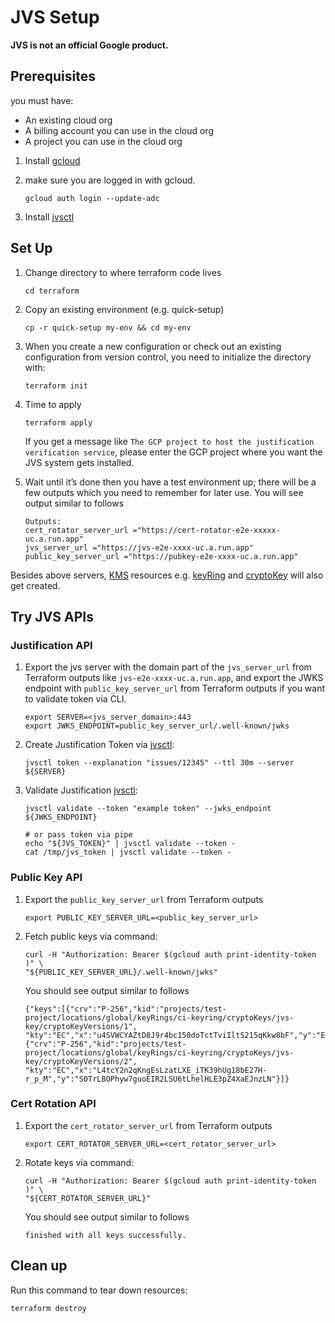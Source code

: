 # JVS Setup

**JVS is not an official Google product.**

## Prerequisites

you must have:

*   An existing cloud org
*   A billing account you can use in the cloud org
*   A project you can use in the cloud org

1.  Install [gcloud](https://cloud.google.com/sdk/docs/install)
2.  make sure you are logged in with gcloud.

    ```shell
    gcloud auth login --update-adc
    ```

3.  Install [jvsctl](cli-tool.md/#install)

## Set Up

1.  Change directory to where terraform code lives

    ```shell
    cd terraform
    ```

2.  Copy an existing environment (e.g. quick-setup)

    ```shell
    cp -r quick-setup my-env && cd my-env
    ```

3.  When you create a new configuration or check out an existing configuration
    from version control, you need to initialize the directory with:

    ```shell
    terraform init
    ```

4.  Time to apply

    ```shell
    terraform apply
    ```

    If you get a message like `The GCP project to host the justification
    verification service`, please enter the GCP project where you want the JVS
    system gets installed.

5.  Wait until it’s done then you have a test environment up; there will be a
    few outputs which you need to remember for later use. You will see output
    similar to follows

    ```shell
    Outputs:
    cert_rotator_server_url ="https://cert-rotator-e2e-xxxxx-uc.a.run.app"
    jvs_server_url ="https://jvs-e2e-xxxx-uc.a.run.app"
    public_key_server_url ="https://pubkey-e2e-xxxx-uc.a.run.app"
    ```

Besides above servers, [KMS](https://cloud.google.com/security-key-management)
resources e.g.
[keyRing](https://cloud.google.com/kms/docs/reference/rest/v1/projects.locations.keyRings)
and
[cryptoKey](https://cloud.google.com/kms/docs/reference/rest/v1/projects.locations.keyRings.cryptoKeys)
will also get created.

## Try JVS APIs

### Justification API

1.  Export the jvs server with the domain part of the `jvs_server_url` from
    Terraform outputs like `jvs-e2e-xxxx-uc.a.run.app`, and export the JWKS
    endpoint with `public_key_server_url` from Terraform outputs if you want
    to validate token via CLI.

    ```shell
    export SERVER=<jvs_server_domain>:443
    export JWKS_ENDPOINT=public_key_server_url/.well-known/jwks
    ```

2.  Create Justification Token via [jvsctl](cli-tool.md):

    ```shell
    jvsctl token --explanation "issues/12345" --ttl 30m --server ${SERVER}
    ```

3.  Validate Justification [jvsctl](cli-tool.md):

    ```shell
    jvsctl validate --token "example token" --jwks_endpoint ${JWKS_ENDPOINT}

    # or pass token via pipe
    echo "${JVS_TOKEN}" | jvsctl validate --token -
    cat /tmp/jvs_token | jvsctl validate --token -
    ```

### Public Key API

1.  Export the `public_key_server_url` from Terraform outputs

    ```shell
    export PUBLIC_KEY_SERVER_URL=<public_key_server_url>
    ```

2.  Fetch public keys via command:

    ```shell
    curl -H "Authorization: Bearer $(gcloud auth print-identity-token )" \
    "${PUBLIC_KEY_SERVER_URL}/.well-known/jwks"
    ```

    You should see output similar to follows

    ```shell
    {"keys":[{"crv":"P-256","kid":"projects/test-project/locations/global/keyRings/ci-keyring/cryptoKeys/jvs-key/cryptoKeyVersions/1",
    "kty":"EC","x":"u4SVWCYAZtD8J9r4bc150doTctTviIltS215qKkw8bF","y":"E3zbf_rvi7jTQykxcyUZqerXo_ssS6auvwR6mLchLll"},
    {"crv":"P-256","kid":"projects/test-project/locations/global/keyRings/ci-keyring/cryptoKeys/jvs-key/cryptoKeyVersions/2",
    "kty":"EC","x":"L4tcY2n2qKngEsLzatLXE_iTK39hUg18bE27H-r_p_M","y":"S0TrLBOPhyw7guoEIR2LSU6tLhelHLE3pZ4XaEJnzLN"}]}
    ```

### Cert Rotation API

1.  Export the `cert_rotator_server_url` from Terraform outputs

    ```shell
    export CERT_ROTATOR_SERVER_URL=<cert_rotator_server_url>
    ```

2.  Rotate keys via command:

    ```shell
    curl -H "Authorization: Bearer $(gcloud auth print-identity-token )" \
    "${CERT_ROTATOR_SERVER_URL}"
    ```

    You should see output similar to follows

    ```shell
    finished with all keys successfully.
    ```

## Clean up

Run this command to tear down resources:

```shell
terraform destroy
```
